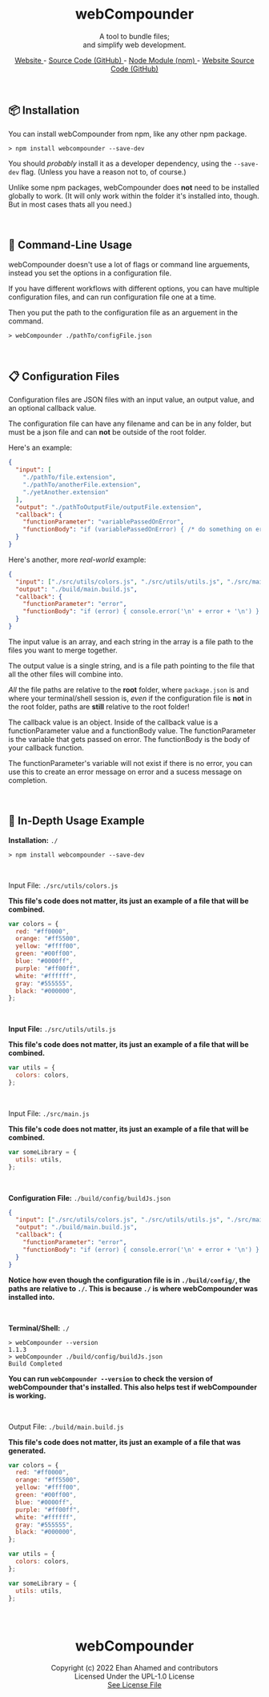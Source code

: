 <br>
<br>
<h1 align="center"> webCompounder </h1>
<p align="center"> A tool to bundle files; <br> and simplify web development. </p> 
<p align="center"> <a href="https://webcompounder.ehan.dev/"> Website </a> - <a href="https://github.com/EhanAhamed/webCompounder"> Source Code (GitHub) </a> - <a href="https://www.npmjs.com/package/webcompounder"> Node Module (npm) </a> - <a href="https://github.com/EhanAhamed/webcompounder.ehan.dev/"> Website Source Code (GitHub) </a> </p>

<br>
<h2>📦 Installation </h2>

You can install webCompounder from npm, like any other npm package.

```shell
> npm install webcompounder --save-dev
```

You should _probably_ install it as a developer dependency, using the `--save-dev` flag. (Unless you have a reason not to, of course.)

Unlike some npm packages, webCompounder does **not** need to be installed globally to work. (It will only work within the folder it's installed into, though. But in most cases thats all you need.)

<br>
<h2>🔧 Command-Line Usage</h2>

webCompounder doesn't use a lot of flags or command line arguements, instead you set the options in a configuration file.

If you have different workflows with different options, you can have multiple configuration files, and can run configuration file one at a time.

Then you put the path to the configuration file as an arguement in the command.

```shell
> webCompounder ./pathTo/configFile.json
```

<br>
<h2>📋 Configuration Files</h2>

Configuration files are JSON files with an input value, an output value, and an optional callback value.

The configuration file can have any filename and can be in any folder, but must be a json file and can **not** be outside of the root folder.

Here's an example:

```json
{
  "input": [
    "./pathTo/file.extension",
    "./pathTo/anotherFile.extension",
    "./yetAnother.extension"
  ],
  "output": "./pathToOutputFile/outputFile.extension",
  "callback": {
    "functionParameter": "variablePassedOnError",
    "functionBody": "if (variablePassedOnError) { /* do something on error*/ } else { /* do something when complete & no error */}"
  }
}
```

Here's another, more _real-world_ example:

```json
{
  "input": ["./src/utils/colors.js", "./src/utils/utils.js", "./src/main.js"],
  "output": "./build/main.build.js",
  "callback": {
    "functionParameter": "error",
    "functionBody": "if (error) { console.error('\n' + error + '\n') } else { console.log('\n' + 'Build Completed' + '\n') }"
  }
}
```

The input value is an array, and each string in the array is a file path to the files you want to merge together.

The output value is a single string, and is a file path pointing to the file that all the other files will combine into.

_All_ the file paths are relative to the **root** folder, where `package.json` is and where your terminal/shell session is, _even_ if the configuration file is **not** in the root folder, paths are **still** relative to the root folder!

The callback value is an object. Inside of the callback value is a functionParameter value and a functionBody value. The functionParameter is the variable that gets passed on error. The functionBody is the body of your callback function.

The functionParameter's variable will not exist if there is no error, you can use this to create an error message on error and a sucess message on completion.

<br>
<h2>📁 In-Depth Usage Example </h2>

**Installation:** `./`

```shell
> npm install webcompounder --save-dev
```

<br>

Input File: `./src/utils/colors.js`

**This file's code does not matter, its just an example of a file that will be combined.**

```javascript
var colors = {
  red: "#ff0000",
  orange: "#ff5500",
  yellow: "#ffff00",
  green: "#00ff00",
  blue: "#0000ff",
  purple: "#ff00ff",
  white: "#ffffff",
  gray: "#555555",
  black: "#000000",
};
```

<br>

**Input File:** `./src/utils/utils.js`

**This file's code does not matter, its just an example of a file that will be combined.**

```javascript
var utils = {
  colors: colors,
};
```

<br>

Input File: `./src/main.js`

**This file's code does not matter, its just an example of a file that will be combined.**

```javascript
var someLibrary = {
  utils: utils,
};
```

<br>

**Configuration File:** `./build/config/buildJs.json`

```json
{
  "input": ["./src/utils/colors.js", "./src/utils/utils.js", "./src/main.js"],
  "output": "./build/main.build.js",
  "callback": {
    "functionParameter": "error",
    "functionBody": "if (error) { console.error('\n' + error + '\n') } else { console.log('\n' + 'Build Completed' + '\n') }"
  }
}
```

**Notice how even though the configuration file is in `./build/config/`, the paths are relative to `./`. This is because `./` is where webCompounder was installed into.**

<br>

**Terminal/Shell:** `./`

```shell
> webCompounder --version
1.1.3
> webCompounder ./build/config/buildJs.json
Build Completed
```

**You can run `webCompounder --version` to check the version of webCompounder that's installed. This also helps test if webCompounder is working.**

<br>

Output File: `./build/main.build.js`

**This file's code does not matter, its just an example of a file that was generated.**

```javascript
var colors = {
  red: "#ff0000",
  orange: "#ff5500",
  yellow: "#ffff00",
  green: "#00ff00",
  blue: "#0000ff",
  purple: "#ff00ff",
  white: "#ffffff",
  gray: "#555555",
  black: "#000000",
};

var utils = {
  colors: colors,
};

var someLibrary = {
  utils: utils,
};
```

<br>

<h1 align="center"> webCompounder </h1>
<p align="center">Copyright (c) 2022 Ehan Ahamed and contributors <br> Licensed Under the UPL-1.0 License <br> <a href="https://github.com/EhanAhamed/webCompounder/blob/main/LICENSE.txt">See License File</a></p>
<br />
<br />

